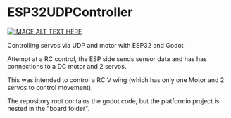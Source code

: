 # ESP32UDPController
[![IMAGE ALT TEXT HERE](https://img.youtube.com/vi/oE-Wgy9o9q4/0.jpg)](https://www.youtube.com/watch?v=oE-Wgy9o9q4)
<p>Controlling servos via UDP and motor with ESP32 and Godot
<p>Attempt at a RC control, the ESP side sends sensor data and has has connections to a DC motor and 2 servos. 
<p>This was intended to control a RC V wing (which has only one Motor and 2 servos to control movement).
<p>The repository root contains the godot code, but the platformio project is nested in the "board folder".
